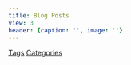 ```yaml
---
title: Blog Posts
view: 3
header: {caption: '', image: ''}
---
```


[Tags](/tags)
[Categories](/categories)
